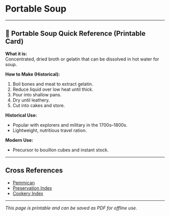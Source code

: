 # Portable Soup

---

## 📜 Portable Soup Quick Reference (Printable Card)

**What it is:**  
Concentrated, dried broth or gelatin that can be dissolved in hot water for soup.  

**How to Make (Historical):**  
1. Boil bones and meat to extract gelatin.  
2. Reduce liquid over low heat until thick.  
3. Pour into shallow pans.  
4. Dry until leathery.  
5. Cut into cakes and store.  

**Historical Use:**  
- Popular with explorers and military in the 1700s–1800s.  
- Lightweight, nutritious travel ration.  

**Modern Use:**  
- Precursor to bouillon cubes and instant stock.  

---

## Cross References  

- [Pemmican](pemmican.md)  
- [Preservation Index](preservation.md)  
- [Cookery Index](cookery.md)  

---

*This page is printable and can be saved as PDF for offline use.*
